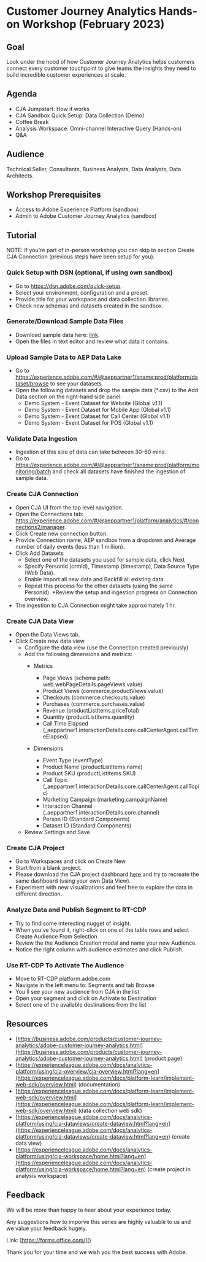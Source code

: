 # Customer Journey Analytics Hands-on Workshop (February 2023)


## Goal

Look under the hood of how Customer Journey Analytics helps customers connect every customer touchpoint to give teams the insights they need to build incredible customer experiences at scale.


## Agenda

- CJA Jumpstart: How it works
- CJA Sandbox Quick Setup: Data Collection (Demo)
- Coffee Break
- Analysis Workspace: Omni-channel Interactive Query (Hands-on)
- Q&A


## Audience

Technical Seller, Consultants, Business Analysts, Data Analysts, Data Architects.

## Workshop Prerequisites
* Access to Adobe Experience Platform (sandbox)
* Admin to Adobe Customer Journey Analytics (sandbox)

## Tutorial

NOTE: If you're part of in-person workshop you can skip to section Create CJA Connection (previous steps have been setup for you).

### Quick Setup with DSN (optional, if using own sandbox)
* Go to https://dsn.adobe.com/quick-setup.
* Select your environment, configuration and a preset. 
* Provide title for your workspace and data collection libraries.
* Check new schemas and datasets created in the sandbox.

### Generate/Download Sample Data Files
* Download sample data here: [link]().
* Open the files in text editor and review what data it contains.

### Upload Sample Data to AEP Data Lake
* Go to https://experience.adobe.com/#/@aeppartner1/sname:prod/platform/dataset/browse to see your datasets.
* Open the following datasets and drop the sample data (*.csv) to the Add Data section on the right-hand side panel:
	* Demo System - Event Dataset for Website (Global v1.1)
	* Demo System - Event Dataset for Mobile App (Global v1.1)
	* Demo System - Event Dataset for Call Center (Global v1.1)
	* Demo System - Event Dataset for POS (Global v1.1)
	
### Validate Data Ingestion
* Ingestion of this size of data can take between 30-60 mins.
* Go to https://experience.adobe.com/#/@aeppartner1/sname:prod/platform/monitoring/batch and check all datasets have finished the ingestion of sample data.

### Create CJA Connection
* Open CJA UI from the top level navigation.
* Open the Connections tab: https://experience.adobe.com/#/@aeppartner1/platform/analytics/#/connections2/manager.
* Click Create new connection button.
* Provide Connection name, AEP sandbox from a dropdown and Average number of daily events (less than 1 million).
* Click Add Datasets
	* Select one of the datasets you used for sample data, click Next
	* Specify PersonId (crmId), Timestamp (timestamp), Data Source Type (Web Data).
	* Enable Import all new data and Backfill all existing data. 
	* Repeat this process for the other datasets (using the same PersonId).
*Review the setup and ingestion progress on Connection overview.
* The ingestion to CJA Connection might take approximately 1 hr.

### Create CJA Data View
* Open the Data Views tab.
* Click Create new data view.
	* Configure the data view (use the Connection created previously)
	* Add the following dimensions and metrics:
		* Metrics
			* Page Views (schema path: web.webPageDetails.pageViews.value)
			* Product Views (commerce.productViews.value)
			* Checkouts (commerce.checkouts.value)
			* Purchases (commerce.purchases.value)
			* Revenue (productListItems.priceTotal)
			* Quantity (productListItems.quantity)
			* Call Time Elapsed (_aeppartner1.interactionDetails.core.callCenterAgent.callTimeElapsed)

		* Dimensions
			* Event Type (eventType)
			* Product Name (productListItems.name)
			* Product SKU (productListItems.SKU)
			* Call Topic (_aeppartner1.interactionDetails.core.callCenterAgent.callTopic)
			* Marketing Campaign (marketing.campaignName)
			* Interaction Channel (_aeppartner1.interactionDetails.core.channel)
			* Person ID (Standard Components)
			* Dataset ID (Standard Components)
	* Review Settings and Save



### Create CJA Project

* Go to Workspaces and click on Create New.
* Start from a blank project.
* Please download the CJA project dashboard [here]() and try to recreate the same dashboard (using your own Data View).
* Experiment with new visualizations and feel free to explore the data in different direction.

### Analyze Data and Publish Segment to RT-CDP

* Try to find some interesting nugget of insight.
* When you've found it, right-click on one of the table rows and select Create Audience From Selection
* Review the the Audience Creation modal and name your new Audience.
* Notice the right column with audience estimates and click Publish.

### Use RT-CDP To Activate The Audience

* Move to RT-CDP platform.adobe.com
* Navigate in the left menu to: Segments and tab Browse
* You'll see your new audience from CJA in the list
* Open your segment and click on Activate to Destination
* Select one of the available destinations from the list

## Resources
* [https://business.adobe.com/products/customer-journey-analytics/adobe-customer-journey-analytics.html](https://business.adobe.com/products/customer-journey-analytics/adobe-customer-journey-analytics.html) (product page)
* [https://experienceleague.adobe.com/docs/analytics-platform/using/cja-overview/cja-overview.html?lang=en](https://experienceleague.adobe.com/docs/platform-learn/implement-web-sdk/overview.html) (documentation)
* [https://experienceleague.adobe.com/docs/platform-learn/implement-web-sdk/overview.html](https://experienceleague.adobe.com/docs/platform-learn/implement-web-sdk/overview.html) (data collection web sdk)
* [https://experienceleague.adobe.com/docs/analytics-platform/using/cja-dataviews/create-dataview.html?lang=en](https://experienceleague.adobe.com/docs/analytics-platform/using/cja-dataviews/create-dataview.html?lang=en) (create data view)
* [https://experienceleague.adobe.com/docs/analytics-platform/using/cja-workspace/home.html?lang=en](https://experienceleague.adobe.com/docs/analytics-platform/using/cja-workspace/home.html?lang=en) (create project in analysis workspace)

## Feedback

We will be more than happy to hear about your experience today. 

Any suggestions how to imporve this series are highly valuable to us and we value your feedback hugely. 

Link: [https://forms.office.com/]()

Thank you for your time and we wish you the best success with Adobe.
